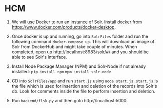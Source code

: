 # HCM

1. We will use Docker to run an instance of Solr. Install docker from https://www.docker.com/products/docker-desktop.

2. Once docker is up and running, go into `SolrFiles` folder and run the following command:`docker-compose up`. This will download an image of Solr from DockerHub and might take couple of minutes. When completed, open up http://localhost:8983/solr/#/ and you should be able to see Solr's interface. 

3. Install Node Package Manager (NPM) and Solr-Node if not already installed:
      `pip install npm` 
      `npm install solr-node`
      
4. CD into `SolrFiles/app` and run `start.js` using `node start.js`. 
`start.js` is the file which is used for insertion and deletion of the records into Solr's db. Look for comments inside the file to perform insertion and deletion. 

5. Run `backend/flsk.py` and then goto http://localhost:5000. 
         

